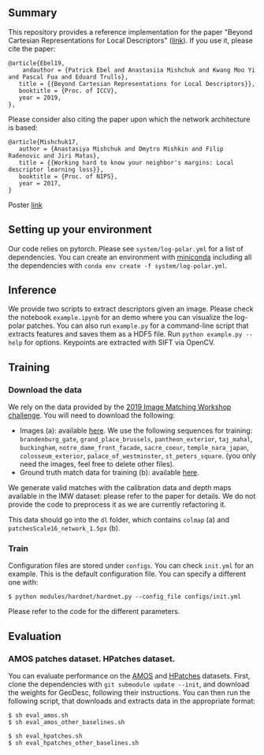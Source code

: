 ## Summary

This repository provides a reference implementation for the paper "Beyond Cartesian Representations for Local Descriptors" ([link](https://arxiv.org/abs/1908.05547)). If you use it, please cite the paper:

```
@article{Ebel19,
    andauthor = {Patrick Ebel and Anastasiia Mishchuk and Kwang Moo Yi and Pascal Fua and Eduard Trulls},
   title = {{Beyond Cartesian Representations for Local Descriptors}},
   booktitle = {Proc. of ICCV},
   year = 2019,
},
```

Please consider also citing the paper upon which the network architecture is based:

```
@article{Mishchuk17,
   author = {Anastasiya Mishchuk and Dmytro Mishkin and Filip Radenovic and Jiri Matas},
   title = {{Working hard to know your neighbor's margins: Local descriptor learning loss}},
   booktitle = {Proc. of NIPS},
   year = 2017,
}
```

Poster [link](https://github.com/cvlab-epfl/log-polar-descriptors/blob/master/poster/ICCV2019Poster.pdf)

## Setting up your environment

Our code relies on pytorch. Please see `system/log-polar.yml` for a list of dependencies. You can create an environment with [miniconda](https://docs.conda.io/en/latest/miniconda.html) including all the dependencies with `conda env create -f system/log-polar.yml`.

## Inference

We provide two scripts to extract descriptors given an image. Please check the notebook `example.ipynb` for an demo where you can visualize the log-polar patches. You can also run `example.py` for a command-line script that extracts features and saves them as a HDF5 file. Run `python example.py --help` for options. Keypoints are extracted with SIFT via OpenCV.

## Training

### Download the data

We rely on the data provided by the [2019 Image Matching Workshop challenge](https://image-matching-workshop.github.io/challenge/). You will need to download the following:

* Images (a): available [here](https://gfx.uvic.ca/nextcloud/index.php/s/75JNSoggacQhOkQ). We use the following sequences for training: `brandenburg_gate`, `grand_place_brussels`, `pantheon_exterior`, `taj_mahal`, `buckingham`, `notre_dame_front_facade`, `sacre_coeur`, `temple_nara_japan`, `colosseum_exterior`, `palace_of_westminster`, `st_peters_square`.
(you only need the images, feel free to delete other files).
* Ground truth match data for training (b): available [here](https://drive.switch.ch/index.php/s/UtBIgsvh05KJnch).

We generate valid matches with the calibration data and depth maps available in the IMW dataset: please refer to the paper for details. We do not provide the code to preprocess it as we are currently refactoring it.

This data should go into the `dl` folder, which contains `colmap` (a) and `patchesScale16_network_1.5px` (b).

### Train

Configuration files are stored under `configs`. You can check `init.yml` for an example. This is the default configuration file. You can specify a different one with:

```
$ python modules/hardnet/hardnet.py --config_file configs/init.yml
```

Please refer to the code for the different parameters.

## Evaluation

### AMOS patches dataset. HPatches dataset.

You can evaluate performance on the [AMOS](https://github.com/pultarmi/AMOS_patches/) and [HPatches](https://github.com/hpatches/hpatches-dataset) datasets. First, clone the dependencies with `git submodule update --init`, and download the weights for GeoDesc, following their instructions.
You can then run the following script, that downloads and extracts data in the appropriate format:

```
$ sh eval_amos.sh
$ sh eval_amos_other_baselines.sh

$ sh eval_hpatches.sh
$ sh eval_hpatches_other_baselines.sh
```


